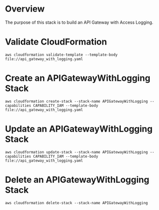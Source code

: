 # Overview
The purpose of this stack is to build an API Gateway with Access Logging.

# Validate CloudFormation

`aws cloudformation validate-template --template-body file://api_gateway_with_logging.yaml`

# Create an APIGatewayWithLogging Stack

`aws cloudformation create-stack --stack-name APIGatewayWithLogging --capabilities CAPABILITY_IAM --template-body file://api_gateway_with_logging.yaml`

# Update an APIGatewayWithLogging Stack

`aws cloudformation update-stack --stack-name APIGatewayWithLogging --capabilities CAPABILITY_IAM --template-body file://api_gateway_with_logging.yaml`

# Delete an APIGatewayWithLogging Stack

`aws cloudformation delete-stack --stack-name APIGatewayWithLogging`
